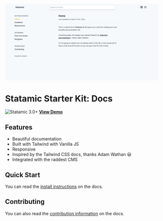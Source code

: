 ![Screenshot](./screenshot.png)

# Statamic Starter Kit: Docs

![Statamic 3.0+](https://img.shields.io/badge/Statamic-3.0+-FF269E?style=for-the-badge&link=https://statamic.com)
[**View Demo**](https://statamic-docs-starter-kit.netlify.app/)

## Features
* Beautiful documentation
* Built with Tailwind with Vanilla JS
* Responsive
* Inspired by the Tailwind CSS docs, thanks Adam Wathan 😃
* Integrated with the raddest CMS

## Quick Start
You can read the [install instructions](https://github.com/doublethreedigital/docs-starter-kit/blob/master/content/collections/pages/installation.md) on the docs.

## Contributing
You can also read the [contribution information](https://github.com/doublethreedigital/docs-starter-kit/blob/master/content/collections/pages/contributing.md) on the docs.
